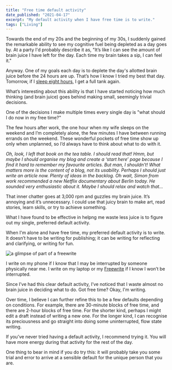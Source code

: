 ```yaml
---
title: "Free time default activity"
date_published: "2021-04-17"
excerpt: "My default activity when I have free time is to write."
tags: ["Living"]
---
```


Towards the end of my 20s and the beginning of my 30s, I suddenly gained the remarkable ability to see my cognitive fuel being depleted as a day goes by. At a party I'd probably describe it as, "It’s like I can see the amount of brain juice I have left for the day. Each time my brain takes a sip, I can feel it."

Anyway. One of my goals each day is to deplete the day's allotted brain juice before the 24 hours are up. That’s how I know I tried my best that day. Tomorrow, if I [sleep eight hours](/2018-02-01-sleep-is-sacred/), I get a full tank again.

What’s interesting about this ability is that I have started noticing how much thinking (and brain juice) goes behind making small, seemingly trivial decisions.

One of the decisions I make multiple times every single day is "what should I do now in my free time?"

The few hours after work, the one hour when my wife sleeps on the weekend and I’m completely alone, the few minutes I have between running errands on the weekend. These wonderful pockets of free time show up only when unplanned, so I’d always have to think about what to do with it.

*Oh, look, I left that book on the tea table. I should read that! Hmm, but maybe I should organise my blog and create a ‘start here’ page because I find it hard to remember my favourite articles. But man, I shouldn’t! What matters more is the content of a blog, not its usability. Perhaps I should just write an article now. Plenty of ideas in the backlog. Oh wait, Simon from work recommended a new Netflix documentary about Berlin today. He sounded very enthusiastic about it. Maybe I should relax and watch that…*

That inner chatter goes at 3,000 rpm and guzzles my brain juice. It’s annoying and it’s unnecessary. I could use that juicy brain to make art, read stories, learn skills, or try to achieve something.

What I have found to be effective in helpng me waste less juice is to figure out my single, preferred default activity.

When I'm alone and have free time, my preferred default activity is to write. It doesn’t have to be writing for publishing; it can be writing for reflecting and clarifying, or writing for fun.

![a glimpse of part of a freewrite](/images/freewrite-nickang.JPG)

I write on my phone if I know that I may be interrupted by someone physically near me. I write on my laptop or my [Freewrite](/2019-12-15-first-impressions-of-the-astrohaus-freewrite/) if I know I won’t be interrupted. 

Since I’ve had this clear default activity, I’ve noticed that I waste almost no brain juice in deciding what to do. Got free time? Okay, I'm writing.

Over time, I believe I can further refine this to be a few defaults depending on conditions. For example, there are 30-minute blocks of free time, and there are 2-hour blocks of free time. For the shorter kind, perhaps I might edit a draft instead of writing a new one. For the longer kind, I can recognise its preciousness and go straight into doing some uninterrupted, flow state writing.

If you’ve never tried having a default activity, I recommend trying it. You will have more energy during that activity for the rest of the day.

One thing to bear in mind if you do try this: it will probably take you some trial and error to arrive at a sensible default for the unique person that you are.

